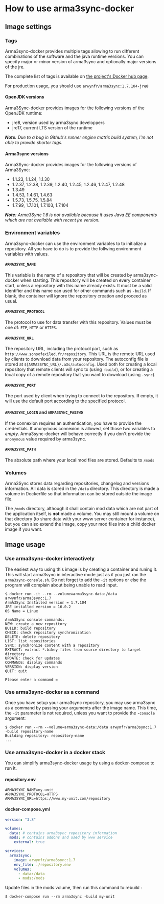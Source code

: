 # How to use arma3sync-docker

## Image settings

### Tags

Arma3sync-docker provides multiple tags allowing to run different combinations of the software and the java runtime versions. You can specify major or minor version of arma3sync and optionally major versions of the jre.

The complete list of tags is available on [the project's Docker hub page](https://hub.docker.com/r/arwynfr/arma3sync/tags).

For production usage, you should use `arwynfr/arma3sync:1.7.104-jre8`

#### OpenJDK versions
Arma3Sync-docker provides images for the following versions of the OpenJDK runtime:
*   jre8, version used by arma3sync developpers
*   jre17, current LTS version of the runtime

***Note:** Due to a bug in Github's runner engine matrix build system, I'm not able to provide shorter tags.*

#### Arma3sync versions
Arma3Sync-docker provides images for the following versions of Arma3Sync:
*   1.1.23, 1.1.24, 1.1.30
*   1.2.37, 1.2.38, 1.2.39, 1.2.40, 1.2.45, 1.2.46, 1.2.47, 1.2.48
*   1.3.49
*   1.4.53, 1.4.61, 1.4.63
*   1.5.73, 1.5.75, 1.5.84
*   1.7.99, 1.7.101, 1.7.103, 1.7.104

***Note:** Arma3Sync 1.6 is not available because it uses Java EE components which are not available with recent jre version.*

### Environment variables

Arma3sync-docker can use the environment variables to to initialize a repository. All you have to do is to provide the follwing environment variables with values.

#### `ARMA3SYNC_NAME`

This variable is the name of a repository that will be created by arma3sync-docker when starting. This repository will be created on every container start, unless a repository with this name already exists. It must be a valid identifier and this name can used for other commands such as `-build`. If blank, the container will ignore the repository creation and proceed as usual.

#### `ARMA3SYNC_PROTOCOL`

The protocol to use for data transfer with this repository. Values must be one of: `FTP`, `HTTP` or `HTTPS`.

#### `ARMA3SYNC_URL`

The repository URL, including the protocol part, such as `http://www.sonsofexiled.fr/repository`. This URL is the remote URL used by clients to download data from your repository. The autoconfig file is stored at `${ARMA3SYNC_URL}/.a3s/autoconfig`. Used both for creating a local repository that remote clients will sync to (using `-build`), or for creating a local copy of a remote repository that you want to download (using `-sync`).

#### `ARMA3SYNC_PORT`

The port used by client when trying to connect to the repository. If empty, it will use the default port according to the specified protocol.

#### `ARMA3SYNC_LOGIN` and `ARMA3SYNC_PASSWD`

If the connexion requires an authentication, you have to provide the credentials. If anonymous connexion is allowed, set those two variables to *empty*. Arma3sync-docker will behave correctly if you don't provide the `anonymous` value required by arma3sync.

#### `ARMA3SYNC_PATH`

The absolute path where your local mod files are stored. Defaults to `/mods`

### Volumes

Arma3Sync stores data regarding repositories, changelog and versions information. All data is stored in the `/data` directory. This directory is made a volume in Dockerfile so that information can be stored outside the image file.

The `/mods` directory, although it shall contain mod data which are not part of the application itself, is **not** made a volume. You may still mount a volume on that directory (to share data with your www server container for instance), but you can also extend the image, copy your mod files into a child docker image if you want.

## Image usage

### Use arma3sync-docker interactively

The easiest way to using this image is by creating a container and runing it. This will start arma3sync in interactive mode just as if you just ran the `arma3sync-console.sh`. Do not forget to add the `-it` options or else the program will complain about being unable to read input.

```console
$ docker run -it --rm --volume=arma3sync-data:/data arwynfr/arma3sync:1.7
ArmA3Sync Installed version = 1.7.104
JRE installed version = 16.0.2
OS Name = Linux

ArmA3Sync console commands:
NEW: create a new repository
BUILD: build repository
CHECK: check repository synchronization
DELETE: delete repository
LIST: list repositories
SYNC: synchronize content with a repository
EXTRACT: extract *.bikey files from source directory to target directory
UPDATE: check for updates
COMMANDS: display commands
VERSION: display version
QUIT: quit

Please enter a command =
```

### Use arma3sync-docker as a command

Once you have setup your arma3sync repository, you may use arma3sync as a command by passing your arguments after the image name. This time, the `-it` parameter is not required, unless you want to provide the `-console` argument:

```console
$ docker run --rm --volume=arma3sync-data:/data arwynfr/arma3sync:1.7 -build repository-name
Building repository: repository-name
...
```

### Use arma3sync-docker in a docker stack

You can simplify arma3sync-docker usage by using a docker-compose to run it.

#### repository.env
```env
ARMA3SYNC_NAME=my-unit
ARMA3SYNC_PROTOCOL=HTTPS
ARMA3SYNC_URL=https://www.my-unit.com/repository
```

#### docker-compose.yml
```yml
version: "3.8"

volumes:
  data: # contains arma3sync repository information
  mods: # contains addons and used by www service
    external: true

services:
  arma3sync:
    image: arwynfr/arma3sync:1.7
    env_file: ./repository.env
    volumes:
      - data:/data
      - mods:/mods
```

Update files in the mods volume, then run this command to rebuild :
```console
$ docker-compose run --rm arma3sync -build my-unit
```